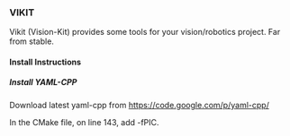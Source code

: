 ### VIKIT

Vikit (Vision-Kit) provides some tools for your vision/robotics project.
Far from stable.

#### Install Instructions

##### Install YAML-CPP

Download latest yaml-cpp from https://code.google.com/p/yaml-cpp/

In the CMake file, on line 143, add -fPIC.

